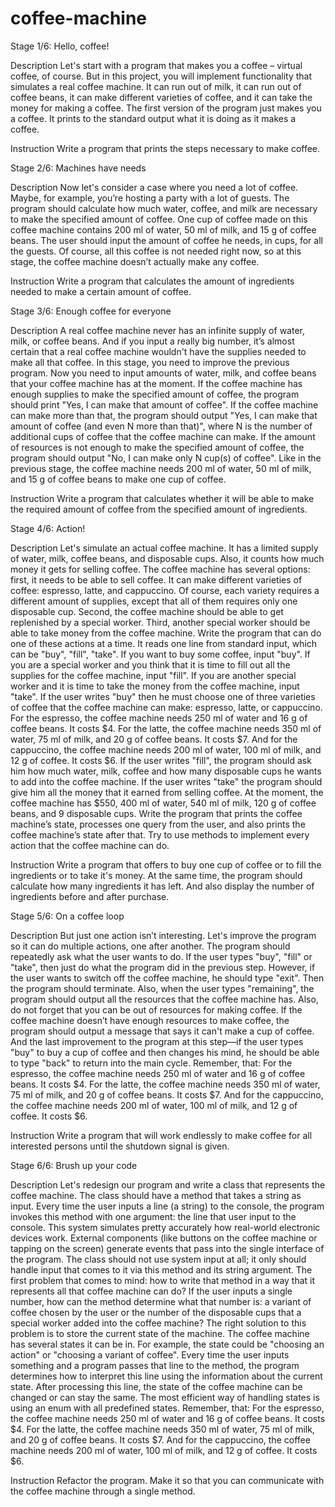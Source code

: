 # coffee-machine
Stage 1/6: Hello, coffee! 

Description
Let's start with a program that makes you a coffee – virtual coffee, of course. But in this project, you will implement functionality that simulates 
a real coffee machine. It can run out of milk, it can run out of coffee beans, it can make different varieties of coffee, and it can take the money 
for making a coffee.
The first version of the program just makes you a coffee. It prints to the standard output what it is doing as it makes a coffee.

Instruction
Write a program that prints the steps necessary to make coffee.

Stage 2/6: Machines have needs

Description
Now let's consider a case where you need a lot of coffee. Maybe, for example, you’re hosting a party with a lot of guests. 
The program should calculate how much water, coffee, and milk are necessary to make the specified amount of coffee. 
One cup of coffee made on this coffee machine contains 200 ml of water, 50 ml of milk, and 15 g of coffee beans.
The user should input the amount of coffee he needs, in cups, for all the guests.
Of course, all this coffee is not needed right now, so at this stage, the coffee machine doesn’t actually make any coffee.

Instruction
Write a program that calculates the amount of ingredients needed to make a certain amount of coffee.

Stage 3/6: Enough coffee for everyone

Description
A real coffee machine never has an infinite supply of water, milk, or coffee beans. And if you input a really big number, 
it’s almost certain that a real coffee machine wouldn't have the supplies needed to make all that coffee.
In this stage, you need to improve the previous program. Now you need to input amounts of water, milk, and coffee beans that your coffee machine 
has at the moment.
If the coffee machine has enough supplies to make the specified amount of coffee, the program should print "Yes, I can make that amount of coffee". 
If the coffee machine can make more than that, the program should output "Yes, I can make that amount of coffee (and even N more than that)", 
where N is the number of additional cups of coffee that the coffee machine can make. If the amount of resources is not enough to make the specified 
amount of coffee, the program should output "No, I can make only N cup(s) of coffee".
Like in the previous stage, the coffee machine needs 200 ml of water, 50 ml of milk, and 15 g of coffee beans to make one cup of coffee.

Instruction
Write a program that calculates whether it will be able to make the required amount of coffee from the specified amount of ingredients.

Stage 4/6: Action!

Description
Let's simulate an actual coffee machine. It has a limited supply of water, milk, coffee beans, and disposable cups. Also, it counts how much money 
it gets for selling coffee. The coffee machine has several options: first, it needs to be able to sell coffee. It can make different varieties of coffee: 
espresso, latte, and cappuccino. Of course, each variety requires a different amount of supplies, except that all of them requires only one disposable cup.
Second, the coffee machine should be able to get replenished by a special worker. Third, another special worker should be able to take money from the coffee 
machine.
Write the program that can do one of these actions at a time. It reads one line from standard input, which can be "buy", "fill", "take". If you want to buy 
some coffee, input "buy". If you are a special worker and you think that it is time to fill out all the supplies for the coffee machine, input "fill". 
If you are another special worker and it is time to take the money from the coffee machine, input "take".
If the user writes "buy" then he must choose one of three varieties of coffee that the coffee machine can make: espresso, latte, or cappuccino.
For the espresso, the coffee machine needs 250 ml of water and 16 g of coffee beans. It costs $4.
For the latte, the coffee machine needs 350 ml of water, 75 ml of milk, and 20 g of coffee beans. It costs $7.
And for the cappuccino, the coffee machine needs 200 ml of water, 100 ml of milk, and 12 g of coffee. It costs $6.
If the user writes "fill", the program should ask him how much water, milk, coffee and how many disposable cups he wants to add into the coffee machine.
If the user writes "take" the program should give him all the money that it earned from selling coffee.
At the moment, the coffee machine has $550, 400 ml of water, 540 ml of milk, 120 g of coffee beans, and 9 disposable cups.
Write the program that prints the coffee machine’s state, processes one query from the user, and also prints the coffee machine’s state after that. Try to use 
methods to implement every action that the coffee machine can do.

Instruction
Write a program that offers to buy one cup of coffee or to fill the ingredients or to take it's money. At the same time, the program should calculate how many 
ingredients it has left. And also display the number of ingredients before and after purchase.

Stage 5/6: On a coffee loop

Description
But just one action isn’t interesting. Let's improve the program so it can do multiple actions, one after another. The program should repeatedly ask what the 
user wants to do. If the user types "buy", "fill" or "take", then just do what the program did in the previous step. However, if the user wants to switch off 
the coffee machine, he should type "exit". Then the program should terminate. Also, when the user types "remaining", the program should output all the resources 
that the coffee machine has.
Also, do not forget that you can be out of resources for making coffee. If the coffee machine doesn’t have enough resources to make coffee, the program should 
output a message that says it can't make a cup of coffee.
And the last improvement to the program at this step—if the user types "buy" to buy a cup of coffee and then changes his mind, he should be able to type "back" 
to return into the main cycle.
Remember, that:
For the espresso, the coffee machine needs 250 ml of water and 16 g of coffee beans. It costs $4.
For the latte, the coffee machine needs 350 ml of water, 75 ml of milk, and 20 g of coffee beans. It costs $7.
And for the cappuccino, the coffee machine needs 200 ml of water, 100 ml of milk, and 12 g of coffee. It costs $6.

Instruction
Write a program that will work endlessly to make coffee for all interested persons until the shutdown signal is given.

Stage 6/6: Brush up your code

Description
Let's redesign our program and write a class that represents the coffee machine. The class should have a method that takes a string as input. Every time the 
user inputs a line (a string) to the console, the program invokes this method with one argument: the line that user input to the console. This system simulates 
pretty accurately how real-world electronic devices work. External components (like buttons on the coffee machine or tapping on the screen) generate events that
pass into the single interface of the program.
The class should not use system input at all; it only should handle input that comes to it via this method and its string argument.
The first problem that comes to mind: how to write that method in a way that it represents all that coffee machine can do? If the user inputs a single number, 
how can the method determine what that number is: a variant of coffee chosen by the user or the number of the disposable cups that a special worker added into 
the coffee machine?
The right solution to this problem is to store the current state of the machine. The coffee machine has several states it can be in. For example, the state could
be "choosing an action" or "choosing a variant of coffee". Every time the user inputs something and a program passes that line to the method, the program 
determines how to interpret this line using the information about the current state. After processing this line, the state of the coffee machine can be 
changed or can stay the same. The most efficient way of handling states is using an enum with all predefined states.
Remember, that:
For the espresso, the coffee machine needs 250 ml of water and 16 g of coffee beans. It costs $4.
For the latte, the coffee machine needs 350 ml of water, 75 ml of milk, and 20 g of coffee beans. It costs $7.
And for the cappuccino, the coffee machine needs 200 ml of water, 100 ml of milk, and 12 g of coffee. It costs $6.

Instruction
Refactor the program. Make it so that you can communicate with the coffee machine through a single method.
